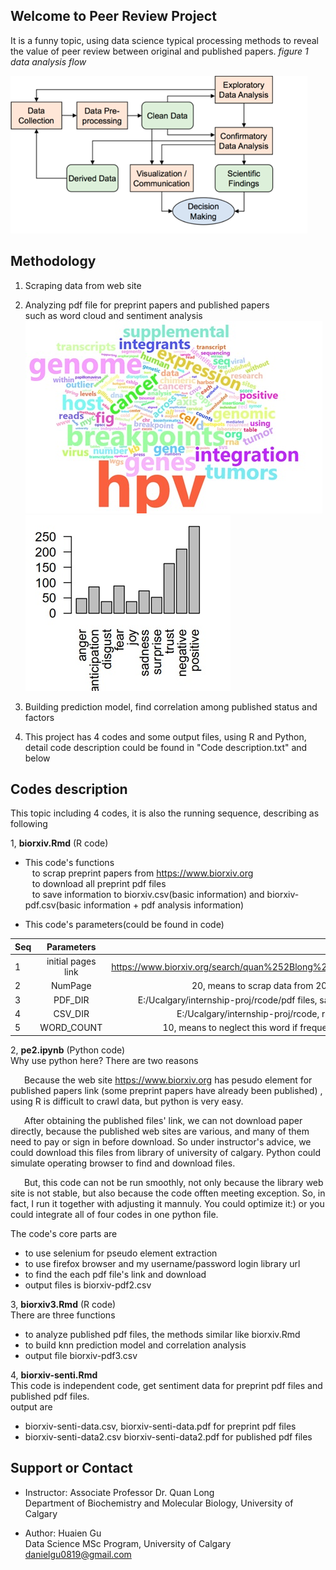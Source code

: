 ## Welcome to Peer Review Project

It is a funny topic, using data science typical processing methods to reveal the value of peer review between original and published papers.
  _figure 1 data analysis flow_ 
  
![image](https://github.com/danielgu0819/peerreview/blob/master/images/dataprocess.jpg?raw=true)

## Methodology 

1. Scraping data from web site   
2. Analyzing pdf file for preprint papers and published papers  
   such as word cloud and sentiment analysis    
![image](https://github.com/danielgu0819/peerreview/blob/master/images/wordcloud.jpg?raw=true) ![image](https://github.com/danielgu0819/peerreview/blob/master/images/sentiment.jpg?raw=true)

3. Building prediction model, find correlation among published status and factors 
4. This project has 4 codes and some output files, using R and Python, detail code description could be found in "Code description.txt" and below  




## Codes description 

This topic including 4 codes, it is also the running sequence, describing as following 

1, **biorxiv.Rmd** (R code)  
   - This code's functions  
   &ensp;  to scrap preprint papers from https://www.biorxiv.org   
   &ensp;  to download all preprint pdf files  
   &ensp;  to save information to biorxiv.csv(basic information) and biorxiv-pdf.csv(basic information + pdf analysis information)    

   - This code's parameters(could be found in code)   

   | Seq |   Parameters         |   Description                                                              |
   |-----|:--------------------:| --------------------------------------------------------------------------:|
   |  1  |   initial pages link |   https://www.biorxiv.org/search/quan%252Blong%252Bcanada                  |
   |  2  |   NumPage            |   20, means  to scrap data from 20 web pages                               |
   |  3  |   PDF_DIR            |   E:/Ucalgary/internship-proj/rcode/pdf files, save pdf files              |
   |  4  |   CSV_DIR            |   E:/Ucalgary/internship-proj/rcode, run all codes                         |
   |  5  |   WORD_COUNT         |   10, means to neglect this word if frequency less 10                      |
         
         
   
2, **pe2.ipynb** (Python code)   
   Why use python here?   There are two reasons    
   
   &ensp; &ensp; Because the web site https://www.biorxiv.org has pesudo element for published papers link (some preprint papers have already been published) , using R is difficult to crawl data, but python is very easy.     
   
   &ensp; &ensp; After obtaining the published files' link, we can not download paper directly, because the published web sites are various, and many of them need to pay or sign in before download. So under instructor's advice, we could download this files from library of university of calgary. Python could simulate operating browser to find and download files.    
   
   &ensp; &ensp; But, this code can not be run smoothly, not only because the library web site is not stable, but also because 
   the code offten meeting exception. So, in fact, I run it together with adjusting it mannuly. 
   You could optimize it:) or you could integrate all of four codes in one python file.   
   
   The code's core parts are    
   - to use selenium for pseudo element extraction 
   - to use firefox browser and my username/password login library url 
   - to find the each pdf file's link and download
   - output files is biorxiv-pdf2.csv   
    
     
3, **biorxiv3.Rmd** (R code)    
   There are three functions 
   - to analyze published pdf files, the methods similar like biorxiv.Rmd
   - to build knn prediction model and correlation analysis
   - output file biorxiv-pdf3.csv   
  
  
4, **biorxiv-senti.Rmd**    
   This code is independent code, get sentiment data for preprint pdf files and published pdf files.  
   output are
   - biorxiv-senti-data.csv, biorxiv-senti-data.pdf  for preprint  pdf files
   - biorxiv-senti-data2.csv biorxiv-senti-data2.pdf for published pdf files
    
    
## Support or Contact   
* Instructor: Associate Professor  Dr. Quan Long   
Department of Biochemistry and Molecular Biology, University of Calgary

* Author: Huaien Gu   
Data Science MSc Program, University of Calgary 
danielgu0819@gmail.com 


 
